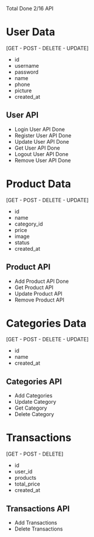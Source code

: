 Total Done 2/16 API

# User Data

[GET - POST - DELETE - UPDATE]

- id
- username
- password
- name
- phone
- picture
- created_at

## User API

- Login User API Done
- Register User API Done
- Update User API Done
- Get User API Done
- Logout User API Done
- Remove User API Done

# Product Data

[GET - POST - DELETE - UPDATE]

- id
- name
- category_id
- price
- image
- status
- created_at

## Product API

- Add Product API Done
- Get Product API
- Update Product API
- Remove Product API

# Categories Data

[GET - POST - DELETE - UPDATE]

- id
- name
- created_at

## Categories API

- Add Categories
- Update Category
- Get Category
- Delete Category

# Transactions

[GET - POST - DELETE]

- id
- user_id
- products
- total_price
- created_at

## Transactions API

- Add Transactions
- Delete Transactions

